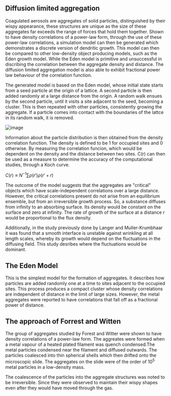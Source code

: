 ## Diffusion limited aggregation
Coagulated aerosols are aggregates of solid particles, distinguished by their wispy appearance, these structures are unique as the size of these aggregates far exceeds the range of forces that hold them together. Shown to have density correlations of a power-law form, through the use of these power-law correlations, a simulation model can then be generated which demonstrates a discrete version of dendritic growth. This model can then be compared to other low-density object producing models, such as the Eden growth model. While the Eden model is primitive and unsuccessful in discribing the correlation between the aggregate density and distance. The diffusion limited aggregation model is also able to exhibit fractional power law behaviour of the correlation function.  

The generated model is based on the Eden model, whose initial state starts from a seed particle at the origin of a lattice. A second particle is then added randomly at a large distance from the origin. A random walk ensues by the second particle, until it visits a site adjacent to the seed, becoming a cluster. This is then repeated with other particles, consistently growing the aggregate. If a particle comes into contact with the boundaries of the lattce in its random walk, it is removed. 

![image](https://github.com/emaz2718/SM_and_MC_course/assets/151519476/d3693459-8c80-4a64-9697-1262d41b9e20)

Information about the particle distribution is then obtained from the density correlation function. The density is defined to be 1 for occupied sites and 0 otherwise. By measuring the correlation funcion, which would be dependent on the density and the distance between two sites. C(r) can then be used as a measure to determine the accuracy of the computational studies, through a Koch curve. 

$C(r)≡N^{-1}∑ρ(r')ρ(r'+r)$

The outcome of the model suggests that the aggregates are "critical" objects which have scale-independent correlations over a large distance. However, the critical correlations present do not arise from an equilibrium ensemble, but from an irreversible growth process. So, a substance diffuses from infinity to an absorbing surface. Its density would be constant on the surface and zero at infinity. The rate of growth of the surface at a distance r would be proportional to the flux density.

Additionally, in the study previously done by Langer and Muller-Krumbhaar it was found that a smooth interface is unstable against wrinkling at all length scales, whereby its growth would depend on the fluctuations in the diffusing field. This study desribes where the fluctuations would be dominant. 


## The Eden Model
This is the simplest model for the formation of aggregates. It describes how particles are added randomly one at a time to sites adjacent to the occupied sites. This process produces a compact cluster whose density correlations are independent of distance in the limit of large sizes. However, the metal aggregates were reported to have correlations that fall off as a fractional power of distance. 

## The approach of Forrest and Witten
The group of aggregates studied by Forest and Witter were shown to have density correlations of a power-law form. The aggreates were formed when a metal vapour of a heated plated filament was quench condensed.The metal particles condensed near the filament and diffused outwards. The particles coalesced into thin spherical shells which then drifted onto the microscopic slide. The aggregates on the slide were of the order of $10^{5}$ metal particles in a low-density mass. 

The coalescence of the particles into the aggregate structures was noted to be irreversible. Since they were observed to maintain their wispy shapes even after they would have moved through the gas.


